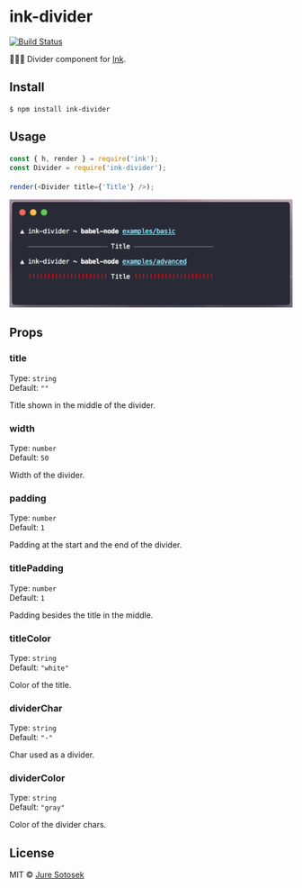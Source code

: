 # ink-divider

[![Build Status](https://travis-ci.org/juresotosek/ink-divider.svg?branch=master)](https://travis-ci.org/juresotosek/ink-divider)

👩🏼‍🎨 Divider component for [Ink](https://github.com/vadimdemedes/ink).

## Install

```
$ npm install ink-divider
```

## Usage

```js
const { h, render } = require('ink');
const Divider = require('ink-divider');

render(<Divider title={'Title'} />);
```

<img src="media/example.png" width="720">

## Props

### title

Type: `string`<br>
Default: `""`

Title shown in the middle of the divider.

### width

Type: `number`<br>
Default: `50`

Width of the divider.

### padding

Type: `number`<br>
Default: `1`

Padding at the start and the end of the divider.

### titlePadding

Type: `number`<br>
Default: `1`

Padding besides the title in the middle.

### titleColor

Type: `string`<br>
Default: `"white"`

Color of the title.

### dividerChar

Type: `string`<br>
Default: `"-"`

Char used as a divider.

### dividerColor

Type: `string`<br>
Default: `"gray"`

Color of the divider chars.

## License

MIT © [Jure Sotosek](https://github.com/JureSotosek)
